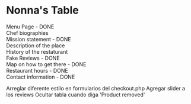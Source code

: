 # Nonna's Table

Menu Page - DONE<br/>
Chef biographies<br/>
Mission statement - DONE<br/>
Description of the place<br/>
History of the restaturant<br/>
Fake Reviews - DONE<br/>
Map on how to get there - DONE<br/>
Restaurant hours - DONE<br/>
Contact information - DONE<br/>

Arreglar diferente estilo en formularios del checkout.php
Agregar slider a los reviews
Ocultar tabla cuando diga 'Product removed'
